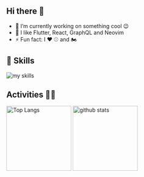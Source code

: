 ## Hi there 👋

- 🔭  I’m currently working on something cool 😉
- 🌱  I like Flutter, React, GraphQL and Neovim
- ⚡  Fun fact: I ❤️ ⚾ and 🏍️

## 🌱 Skills
<img alt="my skills" src="https://skillicons.dev/icons?theme=dark&perline=7&i=dart,flutter,firebase,gcp,aws,graphql,apollo,neovim,lua,react,typescript,git,github,githubactions" />
<br>

## Activities 🏃‍♀️
<div align="left"> 
  <img alt="Top Langs" height="170px" src="https://github-readme-stats.vercel.app/api?username=lllttt06&theme=vue-dark&layout=compact" />
  <img alt="github stats" height="170px" src="https://github-readme-stats.vercel.app/api/top-langs/?username=lllttt06&theme=vue-dark&layout=compact" />
</div>
